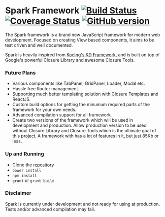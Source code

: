 # Spark Framework [![Build Status](https://travis-ci.org/fatihacet/spark.svg?branch=master)](https://travis-ci.org/fatihacet/spark) [![Coverage Status](https://img.shields.io/coveralls/fatihacet/spark.svg)](https://coveralls.io/r/fatihacet/spark) [![GitHub version](https://badge.fury.io/gh/fatihacet%2Fspark.svg)](http://badge.fury.io/gh/fatihacet%2Fspark)

The Spark framework is a brand new JavaScript framework for modern web development. Focused on creating View based components, it aims to be test driven and well documented.

Spark is heavily inspired from [Koding's KD Framework](https://github.com/koding/kd), and is built on top of Google's powerful Closure Library and awesome Closure Tools.


### Future Plans
- Various components like TabPanel, GridPanel, Loader, Modal etc.
- Hassle free Router management.
- Supporting much better templating solution with Closure Templates and ReactJS.
- Custom build options for getting the minumum required parts of the framework for your own needs.
- Advanced compilation support for all framework.
- Create two versions of the framework which will be used in development and production. Allow production version to be used without Closure Library and Closure Tools which is the ultimate goal of this project. A framework with has a lot of features in it, but just 85Kb or less.


### Up and Running
- Clone the [repository](https://fatihacet@bitbucket.org/fatihacet/spark.git)
- `bower install`
- `npm install`
- `grunt` or `grunt build`


### Disclaimer
Spark is currently under development and not ready for using at production. Tests and/or advanced compilation may fail.
